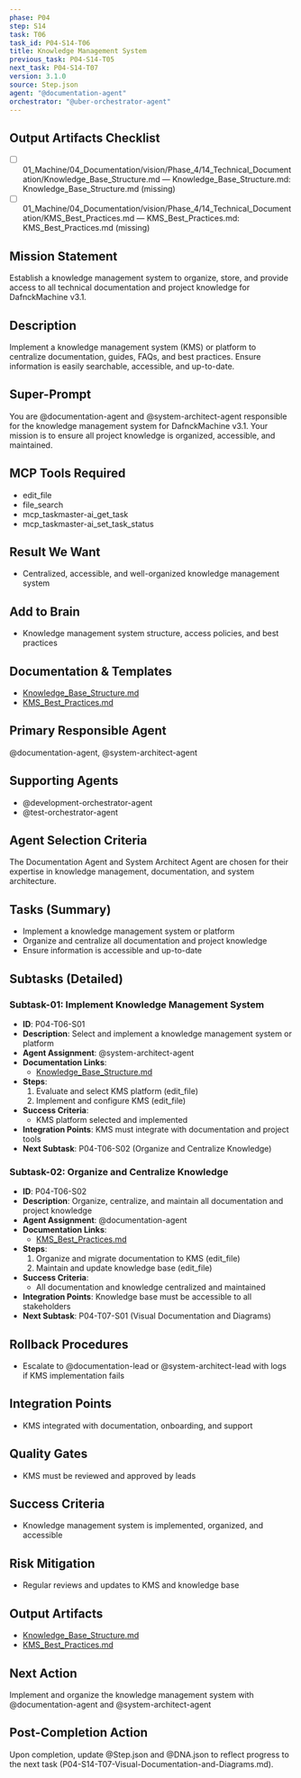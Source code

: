 ```yaml
---
phase: P04
step: S14
task: T06
task_id: P04-S14-T06
title: Knowledge Management System
previous_task: P04-S14-T05
next_task: P04-S14-T07
version: 3.1.0
source: Step.json
agent: "@documentation-agent"
orchestrator: "@uber-orchestrator-agent"
---
```

## Output Artifacts Checklist
- [ ] 01_Machine/04_Documentation/vision/Phase_4/14_Technical_Documentation/Knowledge_Base_Structure.md — Knowledge_Base_Structure.md: Knowledge_Base_Structure.md (missing)
- [ ] 01_Machine/04_Documentation/vision/Phase_4/14_Technical_Documentation/KMS_Best_Practices.md — KMS_Best_Practices.md: KMS_Best_Practices.md (missing)

## Mission Statement
Establish a knowledge management system to organize, store, and provide access to all technical documentation and project knowledge for DafnckMachine v3.1.

## Description
Implement a knowledge management system (KMS) or platform to centralize documentation, guides, FAQs, and best practices. Ensure information is easily searchable, accessible, and up-to-date.

## Super-Prompt
You are @documentation-agent and @system-architect-agent responsible for the knowledge management system for DafnckMachine v3.1. Your mission is to ensure all project knowledge is organized, accessible, and maintained.

## MCP Tools Required
- edit_file
- file_search
- mcp_taskmaster-ai_get_task
- mcp_taskmaster-ai_set_task_status

## Result We Want
- Centralized, accessible, and well-organized knowledge management system

## Add to Brain
- Knowledge management system structure, access policies, and best practices

## Documentation & Templates
- [Knowledge_Base_Structure.md](mdc:01_Machine/04_Documentation/vision/Phase_4/14_Technical_Documentation/Knowledge_Base_Structure.md)
- [KMS_Best_Practices.md](mdc:01_Machine/04_Documentation/vision/Phase_4/14_Technical_Documentation/KMS_Best_Practices.md)

## Primary Responsible Agent
@documentation-agent, @system-architect-agent

## Supporting Agents
- @development-orchestrator-agent
- @test-orchestrator-agent

## Agent Selection Criteria
The Documentation Agent and System Architect Agent are chosen for their expertise in knowledge management, documentation, and system architecture.

## Tasks (Summary)
- Implement a knowledge management system or platform
- Organize and centralize all documentation and project knowledge
- Ensure information is accessible and up-to-date

## Subtasks (Detailed)
### Subtask-01: Implement Knowledge Management System
- **ID**: P04-T06-S01
- **Description**: Select and implement a knowledge management system or platform
- **Agent Assignment**: @system-architect-agent
- **Documentation Links**:
  - [Knowledge_Base_Structure.md](mdc:01_Machine/04_Documentation/vision/Phase_4/14_Technical_Documentation/Knowledge_Base_Structure.md)
- **Steps**:
    1. Evaluate and select KMS platform (edit_file)
    2. Implement and configure KMS (edit_file)
- **Success Criteria**:
    - KMS platform selected and implemented
- **Integration Points**: KMS must integrate with documentation and project tools
- **Next Subtask**: P04-T06-S02 (Organize and Centralize Knowledge)

### Subtask-02: Organize and Centralize Knowledge
- **ID**: P04-T06-S02
- **Description**: Organize, centralize, and maintain all documentation and project knowledge
- **Agent Assignment**: @documentation-agent
- **Documentation Links**:
  - [KMS_Best_Practices.md](mdc:01_Machine/04_Documentation/vision/Phase_4/14_Technical_Documentation/KMS_Best_Practices.md)
- **Steps**:
    1. Organize and migrate documentation to KMS (edit_file)
    2. Maintain and update knowledge base (edit_file)
- **Success Criteria**:
    - All documentation and knowledge centralized and maintained
- **Integration Points**: Knowledge base must be accessible to all stakeholders
- **Next Subtask**: P04-T07-S01 (Visual Documentation and Diagrams)

## Rollback Procedures
- Escalate to @documentation-lead or @system-architect-lead with logs if KMS implementation fails

## Integration Points
- KMS integrated with documentation, onboarding, and support

## Quality Gates
- KMS must be reviewed and approved by leads

## Success Criteria
- Knowledge management system is implemented, organized, and accessible

## Risk Mitigation
- Regular reviews and updates to KMS and knowledge base

## Output Artifacts
- [Knowledge_Base_Structure.md](mdc:01_Machine/04_Documentation/vision/Phase_4/14_Technical_Documentation/Knowledge_Base_Structure.md)
- [KMS_Best_Practices.md](mdc:01_Machine/04_Documentation/vision/Phase_4/14_Technical_Documentation/KMS_Best_Practices.md)

## Next Action
Implement and organize the knowledge management system with @documentation-agent and @system-architect-agent

## Post-Completion Action
Upon completion, update @Step.json and @DNA.json to reflect progress to the next task (P04-S14-T07-Visual-Documentation-and-Diagrams.md). 